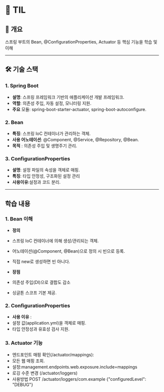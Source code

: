 
# 📌 TIL

## 📝 개요
스프링 부트의 Bean, @ConfigurationProperties, Actuator 등 핵심 기능을 학습 및 이해 

---

## 🛠️ 기술 스택
### 1. Spring Boot
- **설명**: 스프링 프레임워크 기반의 애플리케이션 개발 프레임워크.
- **역할**: 의존성 주입, 자동 설정, 모니터링 지원.
- **주요** 모듈: spring-boot-starter-actuator, spring-boot-autoconfigure.

### 2. Bean
- **특징**: 스프링 IoC 컨테이너가 관리하는 객체.
- **사용 어노테이션**: @Component, @Service, @Repository, @Bean.
- **목적** : 의존성 주입 및 생명주기 관리.
### 3. ConfigurationProperties
- **설명**: 설정 파일의 속성을 객체로 매핑.
- **특징**: 타입 안정성, 구조화된 설정 관리
- **사용이유**:설정과 코드 분리.

---

## 학습 내용

### 1. Bean 이해
- **정의** 
-  스프링 IoC 컨테이너에 의해 생성/관리되는 객체.
- 어노테이션(@Component, @Bean)으로 정의 시 빈으로 등록.
- 직접 new로 생성하면 빈 아니다.

- **장점** 
- 의존성 주입(DI)으로 결합도 감소
- 싱글톤 스코프 기본 제공.

### 2. ConfigurationProperties
- **사용 이유** :
- 설정 값(application.yml)을 객체로 매핑.
- 타입 안정성과 유효성 검사 지원.
### 3. Actuator 기능
- 엔드포인트 매핑 확인(/actuator/mappings):
- 모든 웹 매핑 조회.
- 설정:management.endpoints.web.exposure.include=mappings
- 로깅 수준 변경 (/actuator/loggers)
- 사용방법 POST /actuator/loggers/com.example
{"configuredLevel": "DEBUG"}